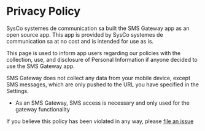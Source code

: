 # Privacy Policy

SysCo systemes de communication sa built the SMS Gateway app as an open source app. This app is provided by SysCo systemes de communication sa at no cost and is intended for use as is.

This page is used to inform app users regarding our policies with the collection, use, and disclosure of Personal Information if anyone decided to use the SMS Gateway app.

SMS Gateway does not collect any data from your mobile device, except SMS messages, which are only pushed to the URL you have specified in the Settings.
* As an SMS Gateway, SMS access is necessary and only used for the gateway functionality

If you believe this policy has been violated in any way, please [file an issue](https://github.com/multiOTP/SMSGateway/issues/new)
